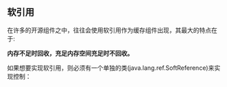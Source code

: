 ## 软引用

在许多的开源组件之中，往往会使用软引用作为缓存组件出现，其最大的特点在于:

**内存不足时回收，充足内存空间充足时不回收。**

如果想要实现软引用，则必须有一个单独的类(java.lang.ref.SoftReference)来实现控制：

